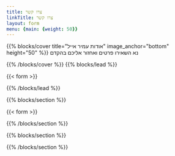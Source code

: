 ```yaml
---
title: צרו קשר
linkTitle: צרו קשר
layout: form
menu: {main: {weight: 50}}
---
```

{{% blocks/cover title="אודות עמיר אייל" image_anchor="bottom" height="50" %}}
נא השאירו פרטים ואחזור אליכם בהקדם 


{{% /blocks/cover %}}
{{% blocks/lead %}}

{{< form >}}


{{% /blocks/lead %}}

{{% blocks/section %}} 

{{< form >}}


{{% /blocks/section %}}

{{% blocks/section %}}



{{% /blocks/section %}}
